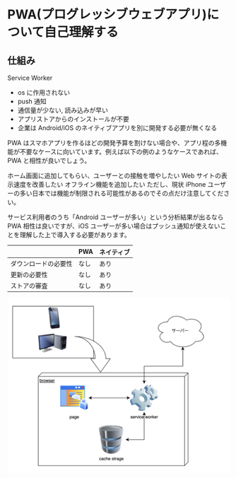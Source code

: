 # PWA(プログレッシブウェブアプリ)について自己理解する

## 仕組み

Service Worker

- os に作用されない
- push 通知
- 通信量が少ない, 読み込みが早い
- アプリストアからのインストールが不要
- 企業は Android/iOS のネイティブアプリを別に開発する必要が無くなる

PWA はスマホアプリを作るほどの開発予算を割けない場合や、アプリ程の多機能が不要なケースに向いています。例えば以下の例のようなケースであれば、PWA と相性が良いでしょう。

ホーム画面に追加してもらい、ユーザーとの接触を増やしたい
Web サイトの表示速度を改善したい
オフライン機能を追加したい
ただし、現状 iPhone ユーザーの多い日本では機能が制限される可能性があるのでその点だけ注意してください。

サービス利用者のうち「Android ユーザーが多い」という分析結果が出るなら PWA 相性は良いですが、iOS ユーザーが多い場合はプッシュ通知が使えないことを理解した上で導入する必要があります。

|                      | PWA  | ネイティブ |
| -------------------- | ---- | ---------- |
| ダウンロードの必要性 | なし | あり       |
| 更新の必要性         | なし | あり       |
| ストアの審査         | なし | あり       |

![aa](./serviceworker.png)
